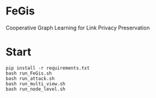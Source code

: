# FeGis
Cooperative Graph Learning for Link Privacy Preservation
# Start
```
pip install -r requirements.txt
bash run_FeGis.sh
bash run_attack.sh
bash run_multi_view.sh
bash run_node_level.sh
```

